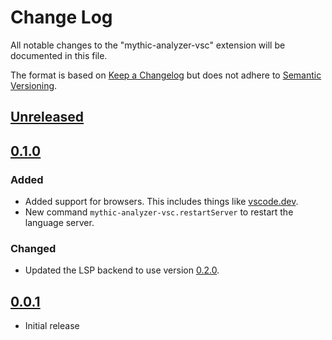# Change Log

All notable changes to the "mythic-analyzer-vsc" extension will be documented in this file.

The format is based on [Keep a Changelog](http://keepachangelog.com/en/1.0.0/) but does not adhere to [Semantic Versioning](http://semver.org/spec/v2.0.0.html).

## [Unreleased]

## [0.1.0]

### Added

- Added support for browsers. This includes things like [vscode.dev](https://vscode.dev).
- New command `mythic-analyzer-vsc.restartServer` to restart the language server.

### Changed

- Updated the LSP backend to use version [0.2.0](https://github.com/0tickpulse/mythic-analyzer/blob/main/CHANGELOG.md#020).

## [0.0.1]

- Initial release

[Unreleased]: https://github.com/0tickpulse/mythic-analyzer-vsc/compare/v0.1.0...HEAD
[0.1.0]: https://github.com/0tickpulse/mythic-analyzer-vsc/compare/v0.0.1...v0.1.0
[0.0.1]: https://github.com/0tickpulse/mythic-analyzer-vsc/releases/tag/v0.0.1
